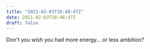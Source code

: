 ```yaml
---
title: "2021-02-03T10:48:47Z"
date: 2021-02-03T10:48:47Z
draft: false
---
```


Don't you wish you had more energy... or less ambition?
